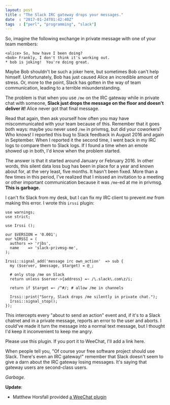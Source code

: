 ```yaml
---
layout: post
title : "The Slack IRC gateway drops your messages."
date  : "2017-01-24T01:42:40Z"
tags  : ["perl", "programming", "slack"]
---
```

So, imagine the following exchange in private message with one of your team
members:

```
<alice> So, how have I been doing?
<bob> Frankly, I don't think it's working out.
* bob is joking!  You're doing great.
```

Maybe Bob shouldn't be such a joker here, but sometimes Bob can't help himself.
Unfortunately, Bob has just caused Alice an incredible amount of stress.  Or,
more to the point, Slack has gotten in the way of team communication, leading
to a terrible misunderstanding.

The problem is that when you use `/me` on the IRC gateway while in private chat
with someone, **Slack just drops the message on the floor and doesn't deliver
it!**  Alice never got that final message.

Read that again, then ask yourself how often you may have miscommunicated with
your team because of this.  Remember that it goes both ways: maybe you never
used `/me` in privmsg, but did your coworkers?  Who knows!  I reported this bug
to Slack feedback in August 2016 and again in September.  When I reported it
the second time, I went back in my IRC logs to compare them to Slack logs.
If I found a time when an emote showed up in both, I'd know when the problem
started.

The answer is that it started around January or February 2016.  In other words,
this silent data loss bug has been in place for a year and known about for, at
the very least, five months.  It hasn't been fixed.  More than a few times in
this period, I've realized that I missed an invitation to a meeting or other
important communication because it was `/me`-ed at me in privmsg.  **This is
garbage.**

I can't fix Slack from my desk, but I can fix my IRC client to prevent *me*
from making this error.  I wrote this `irssi` plugin:

```
use warnings;
use strict;

use Irssi ();

our $VERSION = '0.001';
our %IRSSI = (
  authors => 'rjbs',
  name    => 'slack-privmsg-me',
);

Irssi::signal_add('message irc own_action'  => sub {
  my ($server, $message, $target) = @_;

  # only stop /me on Slack
  return unless $server->{address} =~ /\.slack\.com\z/i;

  return if $target =~ /^#/; # allow /me in channels

  Irssi::print("Sorry, Slack drops /me silently in private chat.");
  Irssi::signal_stop();
});
```

This intercepts every "about to send an action" event and, if it's to a Slack
chatnet and in a private message, reports an error to the user and aborts.  I
could've made it turn the message into a normal text message, but I thought I'd
keep it inconvenient to keep me angry.

Please use this plugin.  If you port it to WeeChat, I'll add a link here.

When people tell you, "Of course your free software project should use Slack.
There's even an IRC gateway!" remember that Slack doesn't seem to give a darn
about the IRC gateway losing messages.  It's saying that gateway users are
second-class users.

*Garbage.*

**Update**:

* Matthew Horsfall provided [a WeeChat plugin](https://github.com/wolfsage/playground/blob/master/weechat-scripts/privmsg-emote-on-slack.pl)
